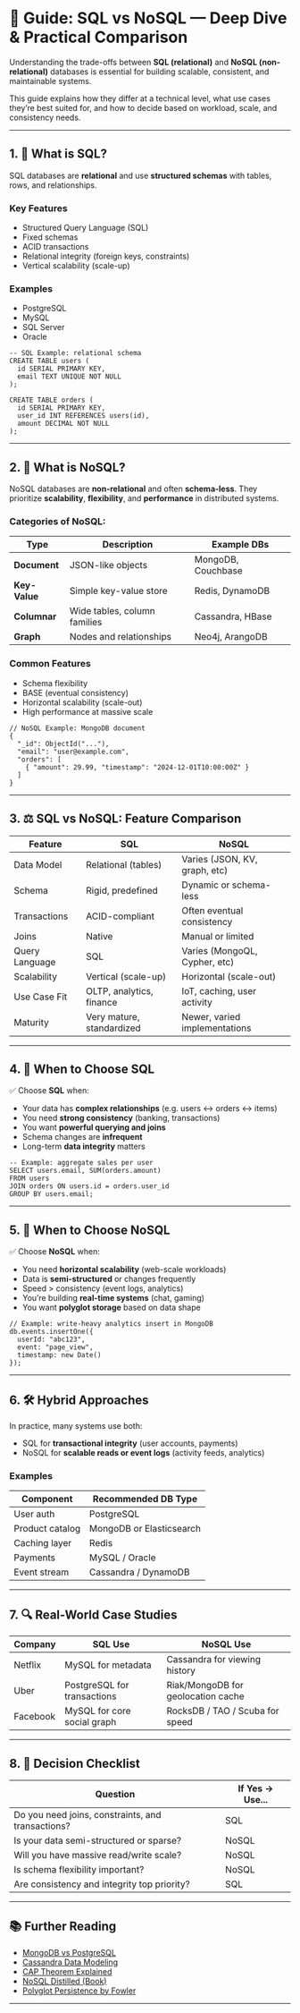 # 🧠 Guide: SQL vs NoSQL — Deep Dive & Practical Comparison

Understanding the trade-offs between **SQL (relational)** and **NoSQL (non-relational)** databases is essential for building scalable, consistent, and maintainable systems.

This guide explains how they differ at a technical level, what use cases they’re best suited for, and how to decide based on workload, scale, and consistency needs.

---

## 1. 📘 What is SQL?

SQL databases are **relational** and use **structured schemas** with tables, rows, and relationships.

### Key Features

- Structured Query Language (SQL)
- Fixed schemas
- ACID transactions
- Relational integrity (foreign keys, constraints)
- Vertical scalability (scale-up)

### Examples
- PostgreSQL
- MySQL
- SQL Server
- Oracle

```
-- SQL Example: relational schema
CREATE TABLE users (
  id SERIAL PRIMARY KEY,
  email TEXT UNIQUE NOT NULL
);

CREATE TABLE orders (
  id SERIAL PRIMARY KEY,
  user_id INT REFERENCES users(id),
  amount DECIMAL NOT NULL
);
```

---

## 2. 📗 What is NoSQL?

NoSQL databases are **non-relational** and often **schema-less**. They prioritize **scalability**, **flexibility**, and **performance** in distributed systems.

### Categories of NoSQL:

| Type              | Description                          | Example DBs                  |
|-------------------|--------------------------------------|------------------------------|
| **Document**      | JSON-like objects                    | MongoDB, Couchbase           |
| **Key-Value**     | Simple key-value store               | Redis, DynamoDB              |
| **Columnar**      | Wide tables, column families         | Cassandra, HBase             |
| **Graph**         | Nodes and relationships              | Neo4j, ArangoDB              |

### Common Features

- Schema flexibility
- BASE (eventual consistency)
- Horizontal scalability (scale-out)
- High performance at massive scale

```
// NoSQL Example: MongoDB document
{
  "_id": ObjectId("..."),
  "email": "user@example.com",
  "orders": [
    { "amount": 29.99, "timestamp": "2024-12-01T10:00:00Z" }
  ]
}
```

---

## 3. ⚖️ SQL vs NoSQL: Feature Comparison

| Feature                 | SQL                            | NoSQL                          |
|-------------------------|----------------------------------|--------------------------------|
| Data Model              | Relational (tables)             | Varies (JSON, KV, graph, etc) |
| Schema                  | Rigid, predefined               | Dynamic or schema-less        |
| Transactions            | ACID-compliant                  | Often eventual consistency     |
| Joins                   | Native                          | Manual or limited             |
| Query Language          | SQL                             | Varies (MongoQL, Cypher, etc) |
| Scalability             | Vertical (scale-up)             | Horizontal (scale-out)        |
| Use Case Fit            | OLTP, analytics, finance        | IoT, caching, user activity   |
| Maturity                | Very mature, standardized       | Newer, varied implementations |

---

## 4. 🧪 When to Choose SQL

✅ Choose **SQL** when:

- Your data has **complex relationships** (e.g. users ↔ orders ↔ items)
- You need **strong consistency** (banking, transactions)
- You want **powerful querying and joins**
- Schema changes are **infrequent**
- Long-term **data integrity** matters

```
-- Example: aggregate sales per user
SELECT users.email, SUM(orders.amount)
FROM users
JOIN orders ON users.id = orders.user_id
GROUP BY users.email;
```

---

## 5. 🚀 When to Choose NoSQL

✅ Choose **NoSQL** when:

- You need **horizontal scalability** (web-scale workloads)
- Data is **semi-structured** or changes frequently
- Speed > consistency (event logs, analytics)
- You’re building **real-time systems** (chat, gaming)
- You want **polyglot storage** based on data shape

```
// Example: write-heavy analytics insert in MongoDB
db.events.insertOne({
  userId: "abc123",
  event: "page_view",
  timestamp: new Date()
});
```

---

## 6. 🛠️ Hybrid Approaches

In practice, many systems use both:

- SQL for **transactional integrity** (user accounts, payments)
- NoSQL for **scalable reads or event logs** (activity feeds, analytics)

### Examples

| Component         | Recommended DB Type     |
|------------------|-------------------------|
| User auth        | PostgreSQL              |
| Product catalog  | MongoDB or Elasticsearch|
| Caching layer    | Redis                   |
| Payments         | MySQL / Oracle          |
| Event stream     | Cassandra / DynamoDB    |

---

## 7. 🔍 Real-World Case Studies

| Company        | SQL Use                       | NoSQL Use                          |
|----------------|-------------------------------|-------------------------------------|
| Netflix        | MySQL for metadata            | Cassandra for viewing history       |
| Uber           | PostgreSQL for transactions   | Riak/MongoDB for geolocation cache |
| Facebook       | MySQL for core social graph   | RocksDB / TAO / Scuba for speed    |

---

## 8. 🧠 Decision Checklist

| Question                                          | If Yes → Use...     |
|--------------------------------------------------|----------------------|
| Do you need joins, constraints, and transactions?| SQL                  |
| Is your data semi-structured or sparse?          | NoSQL                |
| Will you have massive read/write scale?          | NoSQL                |
| Is schema flexibility important?                 | NoSQL                |
| Are consistency and integrity top priority?      | SQL                  |

---

## 📚 Further Reading

- [MongoDB vs PostgreSQL](https://www.mongodb.com/compare/mongodb-postgresql)
- [Cassandra Data Modeling](https://cassandra.apache.org/doc/latest/data-modeling/)
- [CAP Theorem Explained](https://www.benjamin-meyer.com/blog/what-is-cap-theorem/)
- [NoSQL Distilled (Book)](https://martinfowler.com/books/nosql.html)
- [Polyglot Persistence by Fowler](https://martinfowler.com/bliki/PolyglotPersistence.html)

---
